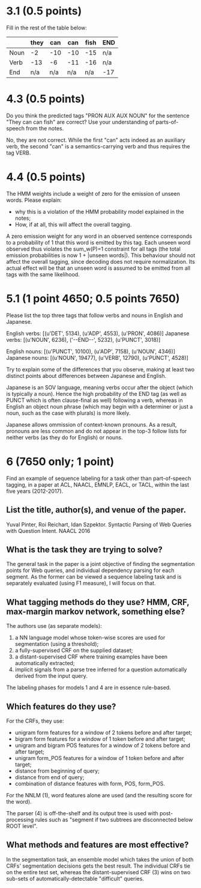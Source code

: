 # 3.1 (0.5 points)

Fill in the rest of the table below:

|      | they | can | can | fish | END |
|------|------|-----|-----|------|-----|
| Noun | -2   | -10 | -10 | -15  | n/a |
| Verb | -13  | -6  | -11 | -16  | n/a |
| End  | n/a  | n/a | n/a | n/a  | -17 |


# 4.3 (0.5 points)

Do you think the predicted tags "PRON AUX AUX NOUN" for the sentence "They can can fish" are correct? Use your understanding of parts-of-speech from the notes.

No, they are not correct. While the first "can" acts indeed as an auxiliary verb, the second "can" is a semantics-carrying verb and thus requires the tag VERB.

# 4.4 (0.5 points)

The HMM weights include a weight of zero for the emission of unseen words. Please explain:

- why this is a violation of the HMM probability model explained in the notes;
- How, if at all, this will affect the overall tagging.

A zero emission weight for any word in an observed sentence corresponds to a probability of 1 that this word is emitted by this tag. Each unseen word observed thus violates the sum_w(P)=1 constraint for all tags (the total emission probabilities is now 1 + |unseen words|).
This behaviour should not affect the overall tagging, since decoding does not require normalization. Its actual effect will be that an unseen word is assumed to be emitted from all tags with the same likelihood.

# 5.1 (1 point 4650; 0.5 points 7650)

Please list the top three tags that follow verbs and nouns in English and Japanese.

English verbs: [(u'DET', 5134), (u'ADP', 4553), (u'PRON', 4086)]
Japanese verbs: [(u'NOUN', 6236), ('--END--', 5232), (u'PUNCT', 3018)]

English nouns: [(u'PUNCT', 10100), (u'ADP', 7158), (u'NOUN', 4346)]
Japanese nouns: [(u'NOUN', 19477), (u'VERB', 12790), (u'PUNCT', 4528)]

Try to explain some of the differences that you observe, making at least two distinct points about differences between Japanese and English.

Japanese is an SOV language, meaning verbs occur after the object (which is typically a noun). Hence the high probability of the END tag (as well as PUNCT which is often clause-final as well) following a verb, whereas in English an object noun phrase (which may begin with a determiner or just a noun, such as the case with plurals) is more likely.

Japanese allows ommission of context-known pronouns. As a result, pronouns are less common and do not appear in the top-3 follow lists for neither verbs (as they do for English) or nouns.

# 6 (7650 only; 1 point)

Find an example of sequence labeling for a task other than part-of-speech tagging, in a paper at ACL, NAACL, EMNLP, EACL, or TACL, within the last five years (2012-2017). 

## List the title, author(s), and venue of the paper.

Yuval Pinter, Roi Reichart, Idan Szpektor. Syntactic Parsing of Web Queries with Question Intent. NAACL 2016

## What is the task they are trying to solve?

The general task in the paper is a joint objective of finding the segmentation points for Web queries, and individual dependency parsing for each segment. As the former can be viewed a sequence labeling task and is separately evaluated (using F1 measure), I will focus on that.

## What tagging methods do they use? HMM, CRF, max-margin markov network, something else?

The authors use (as separate models):
1. a NN language model whose token-wise scores are used for segmentation (using a threshold);
2. a fully-supervised CRF on the supplied dataset;
3. a distant-supervised CRF where training examples have been automatically extracted;
4. implicit signals from a parse tree inferred for a question automatically derived from the input query.

The labeling phases for models 1 and 4 are in essence rule-based.

## Which features do they use?

For the CRFs, they use:
* unigram form features for a window of 2 tokens before and after target;
* bigram form features for a window of 1 token before and after target;
* unigram and bigram POS features for a window of 2 tokens before and after target;
* unigram form_POS features for a window of 1 token before and after target;
* distance from beginning of query;
* distance from end of query;
* combination of distance features with form, POS, form_POS.

For the NNLM (1), word features alone are used (and the resulting score for the word).

The parser (4) is off-the-shelf and its output tree is used with post-processing rules such as "segment if two subtrees are disconnected below ROOT level".

## What methods and features are most effective?

In the segmentation task, an ensemble model which takes the union of both CRFs' segmentation decisions gets the best result. The individual CRFs tie on the entire test set, whereas the distant-supervised CRF (3) wins on two sub-sets of automatically-detectable "difficult" queries.

